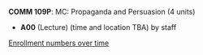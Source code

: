 **COMM 109P**: MC: Propaganda and Persuasion (4 units)

- **A00** (Lecture) (time and location TBA) by staff

[Enrollment numbers over time](./COMM109P.tsv)

